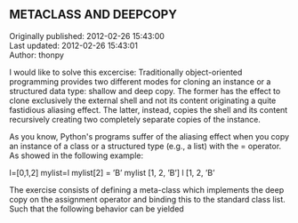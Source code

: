 ## METACLASS AND DEEPCOPY  
Originally published: 2012-02-26 15:43:00  
Last updated: 2012-02-26 15:43:01  
Author: thonpy   
  
I would like to solve this excercise:
Traditionally object-oriented programming provides two different modes for cloning an instance or a structured data type: shallow and deep copy. The former has the effect to clone exclusively the external shell and not its content originating a quite fastidious aliasing effect. The latter, instead, copies the shell and its content recursively creating two completely separate copies of the instance.

As you know, Python's programs suffer of the aliasing effect when you copy an instance of a class or a structured type (e.g., a list) with the = operator. As showed in the following example:


l=[0,1,2]
mylist=l
mylist[2] = ’B’
mylist
[1, 2, ’B’]
l
[1, 2, ’B’


The exercise consists of defining a meta-class which implements the deep copy on the assignment operator and binding this to the standard class list. Such that the following behavior can be yielded